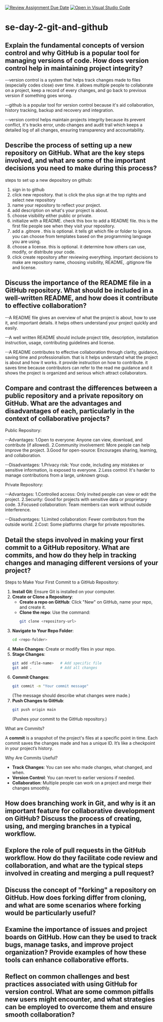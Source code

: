 [![Review Assignment Due Date](https://classroom.github.com/assets/deadline-readme-button-22041afd0340ce965d47ae6ef1cefeee28c7c493a6346c4f15d667ab976d596c.svg)](https://classroom.github.com/a/8wgCKhpZ)
[![Open in Visual Studio Code](https://classroom.github.com/assets/open-in-vscode-2e0aaae1b6195c2367325f4f02e2d04e9abb55f0b24a779b69b11b9e10269abc.svg)](https://classroom.github.com/online_ide?assignment_repo_id=15763936&assignment_repo_type=AssignmentRepo)
# se-day-2-git-and-github
## Explain the fundamental concepts of version control and why GitHub is a popular tool for managing versions of code. How does version control help in maintaining project integrity?

--version control is a system that helps track changes made to files (especially codes close) over time. it allows multiple people to collaborate on a project, keep a record of every changes, and go back to previous version if something goes wrong.

--github is a popular tool for version control because it's aid collaboration, history tracking, backup and recovery and integration.

--version control helps maintain projects integrity because its prevent conflict, it's tracks error, undo changes and audit trail which keeps a detailed log of all changes, ensuring transparency and accountability.

## Describe the process of setting up a new repository on GitHub. What are the key steps involved, and what are some of the important decisions you need to make during this process?

steps to set up a new depository on github:
1. sign in to github
2. click new repository. that is click the plus sign at the top rights and select new repository
3. name your repository to reflect your project.
4. add description on what's your project is about.
5. choose visibility either public or private.
6. initialize with a README. check this box to add a README file. this is the first file people see when they visit your repository.
7. add a .gitnore . this is optional. it tells git which file or folder to ignore. you can choose from templates based on the programming language you are using.
8. choose a license. this is optional. it determine how others can use, modify, or distribute your code.
9. click create repository after reviewing everything.
   important decisions to make are repository name, choosing visibility, README, .gitignore file and license.

## Discuss the importance of the README file in a GitHub repository. What should be included in a well-written README, and how does it contribute to effective collaboration?

--A README file gives an overview of what the project is about, how to use it, and important details. it helps others understand your project quickly and easily.

--A well written README should include project title, description, installation instruction, usage, contributing guidelines and license.

--A README contributes to effective collaboration through clarity, guidance, saving time and professionalism. that is it helps understand what the project is about and how it works. it provide instruction on how to contribute. it saves time because contributors can refer to the read me guidance and it shows the project is organized and serious which attract collaborators.

## Compare and contrast the differences between a public repository and a private repository on GitHub. What are the advantages and disadvantages of each, particularly in the context of collaborative projects?

Public Repository:

--Advantages:
1.Open to everyone: Anyone can view, download, and contribute (if allowed).
2.Community involvement: More people can help improve the project.
3.Good for open-source: Encourages sharing, learning, and collaboration.

--Disadvantages:
1.Privacy risk: Your code, including any mistakes or sensitive information, is exposed to everyone.
2.Less control: It's harder to manage contributions from a large, unknown group.

Private Repository:

--Advantages:
1.Controlled access: Only invited people can view or edit the project.
2.Security: Good for projects with sensitive data or proprietary code.
3.Focused collaboration: Team members can work without outside interference.

--Disadvantages:
1.Limited collaboration: Fewer contributors from the outside world.
2.Cost: Some platforms charge for private repositories.

## Detail the steps involved in making your first commit to a GitHub repository. What are commits, and how do they help in tracking changes and managing different versions of your project?

Steps to Make Your First Commit to a GitHub Repository:

1. **Install Git**: Ensure Git is installed on your computer.
2. **Create or Clone a Repository**:
   - **Create a repo on GitHub**: Click "New" on GitHub, name your repo, and create it.
   - **Clone the repo**: Use the command:
     ```bash
     git clone <repository-url>
     ```
3. **Navigate to Your Repo Folder**:
   ```bash
   cd <repo-folder>
   ```
4. **Make Changes**: Create or modify files in your repo.
5. **Stage Changes**:
   ```bash
   git add <file-name>   # Add specific file
   git add .             # Add all changes
   ```
6. **Commit Changes**:
   ```bash
   git commit -m "Your commit message"
   ```
   (The message should describe what changes were made.)
7. **Push Changes to GitHub**:
   ```bash
   git push origin main
   ```
   (Pushes your commit to the GitHub repository.)

 What are Commits?

A **commit** is a snapshot of the project's files at a specific point in time. Each commit saves the changes made and has a unique ID. It’s like a checkpoint in your project’s history.

 Why Are Commits Useful?

- **Track Changes**: You can see who made changes, what changed, and when.
- **Version Control**: You can revert to earlier versions if needed.
- **Collaboration**: Multiple people can work on a project and merge their changes smoothly.


## How does branching work in Git, and why is it an important feature for collaborative development on GitHub? Discuss the process of creating, using, and merging branches in a typical workflow.

## Explore the role of pull requests in the GitHub workflow. How do they facilitate code review and collaboration, and what are the typical steps involved in creating and merging a pull request?

## Discuss the concept of "forking" a repository on GitHub. How does forking differ from cloning, and what are some scenarios where forking would be particularly useful?

## Examine the importance of issues and project boards on GitHub. How can they be used to track bugs, manage tasks, and improve project organization? Provide examples of how these tools can enhance collaborative efforts.

## Reflect on common challenges and best practices associated with using GitHub for version control. What are some common pitfalls new users might encounter, and what strategies can be employed to overcome them and ensure smooth collaboration?
